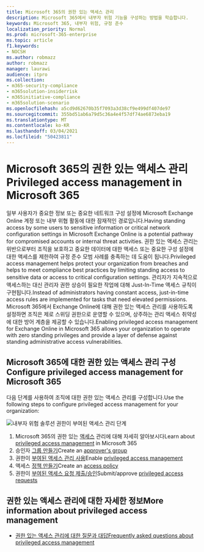 ```yaml
---
title: Microsoft 365의 권한 있는 액세스 관리
description: Microsoft 365에서 내부자 위험 기능을 구성하는 방법을 학습합니다.
keywords: Microsoft 365, 내부자 위험, 규정 준수
localization_priority: Normal
ms.prod: microsoft-365-enterprise
ms.topic: article
f1.keywords:
- NOCSH
ms.author: robmazz
author: robmazz
manager: laurawi
audience: itpro
ms.collection:
- m365-security-compliance
- m365solution-insiderrisk
- m365initiative-compliance
- m365solution-scenario
ms.openlocfilehash: a5cd9d62670b35f7093a3d38cf9e499df407de97
ms.sourcegitcommit: 355bd51ab6a79d5c36a4e4f57df74ae6873eba19
ms.translationtype: MT
ms.contentlocale: ko-KR
ms.lasthandoff: 03/04/2021
ms.locfileid: "50423811"
---
```

# <a name="privileged-access-management-in-microsoft-365"></a><span data-ttu-id="ce5ea-104">Microsoft 365의 권한 있는 액세스 관리</span><span class="sxs-lookup"><span data-stu-id="ce5ea-104">Privileged access management in Microsoft 365</span></span>

<span data-ttu-id="ce5ea-105">일부 사용자가 중요한 정보 또는 중요한 네트워크 구성 설정에 Microsoft Exchange Online 계정 또는 내부 위협 활동에 대한 잠재적인 경로입니다.</span><span class="sxs-lookup"><span data-stu-id="ce5ea-105">Having standing access by some users to sensitive information or critical network configuration settings in Microsoft Exchange Online is a potential pathway for compromised accounts or internal threat activities.</span></span> <span data-ttu-id="ce5ea-106">권한 있는 액세스 관리는 위반으로부터 조직을 보호하고 중요한 데이터에 대한 액세스 또는 중요한 구성 설정에 대한 액세스를 제한하여 규정 준수 모범 사례를 충족하는 데 도움이 됩니다.</span><span class="sxs-lookup"><span data-stu-id="ce5ea-106">Privileged access management helps protect your organization from breaches and helps to meet compliance best practices by limiting standing access to sensitive data or access to critical configuration settings.</span></span> <span data-ttu-id="ce5ea-107">관리자가 지속적으로 액세스하는 대신 관리자 권한 상승이 필요한 작업에 대해 Just-In-Time 액세스 규칙이 구현됩니다.</span><span class="sxs-lookup"><span data-stu-id="ce5ea-107">Instead of administrators having constant access, just-in-time access rules are implemented for tasks that need elevated permissions.</span></span> <span data-ttu-id="ce5ea-108">Microsoft 365에서 Exchange Online에 대해 권한 있는 액세스 관리를 사용하도록 설정하면 조직은 제로 스위딩 권한으로 운영할 수 있으며, 상주하는 관리 액세스 취약성에 대한 방어 계층을 제공할 수 있습니다.</span><span class="sxs-lookup"><span data-stu-id="ce5ea-108">Enabling privileged access management for Exchange Online in Microsoft 365 allows your organization to operate with zero standing privileges and provide a layer of defense against standing administrative access vulnerabilities.</span></span>

## <a name="configure-privileged-access-management-for-microsoft-365"></a><span data-ttu-id="ce5ea-109">Microsoft 365에 대한 권한 있는 액세스 관리 구성</span><span class="sxs-lookup"><span data-stu-id="ce5ea-109">Configure privileged access management for Microsoft 365</span></span>

<span data-ttu-id="ce5ea-110">다음 단계를 사용하여 조직에 대한 권한 있는 액세스 관리를 구성합니다.</span><span class="sxs-lookup"><span data-stu-id="ce5ea-110">Use the following steps to configure privileged access management for your organization:</span></span>

![내부자 위험 솔루션 권한이 부여된 액세스 관리 단계](../media/ir-solution-pam-steps.png)

1. <span data-ttu-id="ce5ea-112">Microsoft 365의 권한 있는 [액세스](privileged-access-management-overview.md) 관리에 대해 자세히 알아보시다</span><span class="sxs-lookup"><span data-stu-id="ce5ea-112">Learn about [privileged access management](privileged-access-management-overview.md) in Microsoft 365</span></span>
2. <span data-ttu-id="ce5ea-113">승인자 [그룹 만들기](privileged-access-management-configuration.md#step-1-create-an-approvers-group)</span><span class="sxs-lookup"><span data-stu-id="ce5ea-113">Create an [approver's group](privileged-access-management-configuration.md#step-1-create-an-approvers-group)</span></span>
3. <span data-ttu-id="ce5ea-114">권한이 [부여된 액세스 관리 사용](privileged-access-management-configuration.md#step-2-enable-privileged-access)</span><span class="sxs-lookup"><span data-stu-id="ce5ea-114">Enable [privileged access management](privileged-access-management-configuration.md#step-2-enable-privileged-access)</span></span>
4. <span data-ttu-id="ce5ea-115">액세스 [정책 만들기](privileged-access-management-configuration.md#step-3-create-an-access-policy)</span><span class="sxs-lookup"><span data-stu-id="ce5ea-115">Create an [access policy](privileged-access-management-configuration.md#step-3-create-an-access-policy)</span></span>
5. <span data-ttu-id="ce5ea-116">권한이 [부여된 액세스 요청 제출/승인](privileged-access-management-configuration.md#step-4-submitapprove-privileged-access-requests)</span><span class="sxs-lookup"><span data-stu-id="ce5ea-116">Submit/approve [privileged access requests](privileged-access-management-configuration.md#step-4-submitapprove-privileged-access-requests)</span></span>

## <a name="more-information-about-privileged-access-management"></a><span data-ttu-id="ce5ea-117">권한 있는 액세스 관리에 대한 자세한 정보</span><span class="sxs-lookup"><span data-stu-id="ce5ea-117">More information about privileged access management</span></span>

- [<span data-ttu-id="ce5ea-118">권한 있는 액세스 관리에 대한 질문과 대답</span><span class="sxs-lookup"><span data-stu-id="ce5ea-118">Frequently asked questions about privileged access management</span></span>](privileged-access-management-overview.md#frequently-asked-questions)